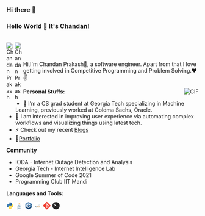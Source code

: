 ### Hi there 👋
### Hello World 👋 It's [Chandan!](https://b18050.github.io/portfolio/)

<br/>


<a href="https://www.linkedin.com/in/chandan-prakash-a25a52186/">
<img align="left" alt="Chandan Prakash" width="22px" src="https://cdn.jsdelivr.net/npm/simple-icons@v3/icons/linkedin.svg" />
</a>
<a href="https://medium.com/@abchandan11">
<img align="left" alt="Chandan Prakash" width="22px" src="https://cdn.jsdelivr.net/npm/simple-icons@v3/icons/medium.svg" />
</a>
<br />

<br />

Hi,I'm Chandan Prakash🙌, a software engineer. Apart from that I love getting involved in Competitive Programming and Problem Solving.❤✌


<img align="right" alt="GIF" src="https://media.giphy.com/media/USV0ym3bVWQJJmNu3N/giphy.gif" />


**Personal Stuffs:**

- 🔭 I’m a CS grad student at Georgia Tech specializing in Machine Learning, previously worked at Goldma Sachs, Oracle.
- 🌱 I am interested in improving user experience via automating complex workflows and visualizing things using latest tech.
- ⚡ Check out my recent [Blogs](https://medium.com/@abchandan11)
- 📝[Portfolio](https://sites.gatech.edu/abchandan11/)


**Community**
- IODA - Internet Outage Detection and Analysis
- Georgia Tech - Internet Intelligence Lab
- Google Summer of Code 2021
- Programming Club IIT Mandi

**Languages and Tools:**


<code><img height="20" src="https://raw.githubusercontent.com/github/explore/80688e429a7d4ef2fca1e82350fe8e3517d3494d/topics/python/python.png"></code>
<code><img height="20" src="https://raw.githubusercontent.com/github/explore/80688e429a7d4ef2fca1e82350fe8e3517d3494d/topics/java/java.png"></code>
<code><img height="20" src="https://raw.githubusercontent.com/github/explore/80688e429a7d4ef2fca1e82350fe8e3517d3494d/topics/cpp/cpp.png"></code>
<code><img height="20" src="https://raw.githubusercontent.com/github/explore/80688e429a7d4ef2fca1e82350fe8e3517d3494d/topics/mysql/mysql.png"></code>
<code><img height="20" src="https://raw.githubusercontent.com/github/explore/80688e429a7d4ef2fca1e82350fe8e3517d3494d/topics/git/git.png"></code>
<code><img height="20" src="https://raw.githubusercontent.com/github/explore/80688e429a7d4ef2fca1e82350fe8e3517d3494d/topics/terminal/terminal.png"></code>

